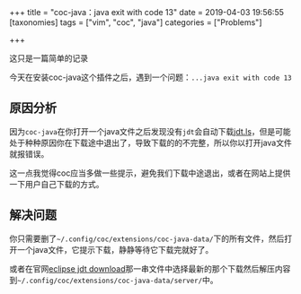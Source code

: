 +++
title = "coc-java：java exit with code 13"
date = 2019-04-03 19:56:55
[taxonomies]
tags = ["vim", "coc", "java"]
categories = ["Problems"]

+++

这只是一篇简单的记录

今天在安装coc-java这个插件之后，遇到一个问题：`...java exit with code 13`

## 原因分析

因为`coc-java`在你打开一个java文件之后发现没有`jdt`会自动下载[jdt.ls](https://github.com/eclipse/eclipse.jdt.ls)，但是可能处于种种原因你在下载途中退出了，导致下载的的不完整，所以你以打开java文件就报错误。

这一点我觉得coc应当多做一些提示，避免我们下载中途退出，或者在网站上提供一下用户自己下载的方式。

## 解决问题

你只需要删了`~/.config/coc/extensions/coc-java-data/`下的所有文件，然后打开一个java文件，它提示下载，静静等待它下载完就好了。

或者在官网[eclipse jdt download](https://download.eclipse.org/jdtls/snapshots/?d)那一串文件中选择最新的那个下载然后解压内容到`~/.config/coc/extensions/coc-java-data/server/`中。
